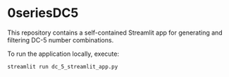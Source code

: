 # 0seriesDC5

This repository contains a self-contained Streamlit app for generating and filtering DC-5 number combinations.

To run the application locally, execute:

```
streamlit run dc_5_streamlit_app.py
```

